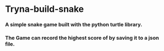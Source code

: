 # Tryna-build-snake

### A simple snake game built with the python turtle library.

### The Game can record the highest score of by saving it to a json file.

